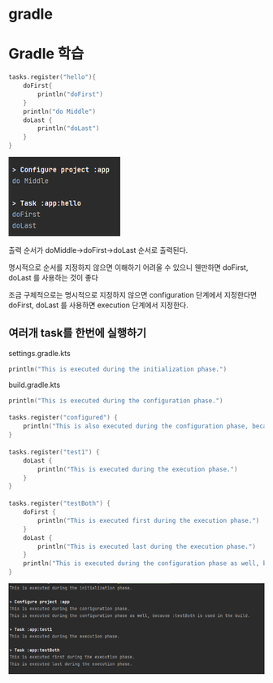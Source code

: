 # gradle

# Gradle 학습

``` kotlin
tasks.register("hello"){
    doFirst{
        println("doFirst")
    }
    println("do Middle")
    doLast {
        println("doLast")
    }
}
```
![initial](./resource/hellotask.PNG)

출력 순서가 doMiddle->doFirst->doLast 순서로 출력된다.

명시적으로 순서를 지정하지 않으면 이해하기 어려울 수 있으니
웬만하면 doFirst, doLast 를 사용하는 것이 좋다

조금 구체적으로는 명시적으로 지정하지 않으면 configuration 단계에서
지정한다면 doFirst, doLast 를 사용하면 execution 단계에서 지정한다.

## 여러개 task를 한번에 실행하기

settings.gradle.kts
```kotlin
println("This is executed during the initialization phase.")
```
build.gradle.kts
``` kotlin
println("This is executed during the configuration phase.")

tasks.register("configured") {
    println("This is also executed during the configuration phase, because :configured is used in the build.")
}

tasks.register("test1") {
    doLast {
        println("This is executed during the execution phase.")
    }
}

tasks.register("testBoth") {
    doFirst {
        println("This is executed first during the execution phase.")
    }
    doLast {
        println("This is executed last during the execution phase.")
    }
    println("This is executed during the configuration phase as well, because :testBoth is used in the build.")
}
```
![tasks](./resource/tasks.PNG)
